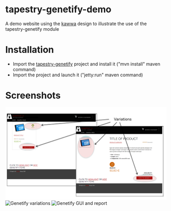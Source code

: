 tapestry-genetify-demo
======================

A demo website using the [kawwa](https://github.com/got5/KAWWA) design to illustrate the use of the tapestry-genetify module 

Installation
============

* Import the [tapestry-genetify](https://github.com/adaptivui/tapestry-genetify) project and install it ("mvn install" maven command)
* Import the project and launch it ("jetty:run" maven command)

Screenshots
===========

![tapestry-genetify demo website](/src/main/webapp/static/img/tapestry-genetify-demo.png?raw=true)
![Genetify variations](/src/main/webapp/static/img/genetify-variations.png?raw=true)
![Genetify GUI and report](/src/main/webapp/static/img/genetify-gui-report.png?raw=true)
